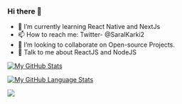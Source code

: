 ### Hi there 👋



- 🌱 I’m currently learning React Native and NextJs
- 📫 How to reach me: Twitter- @SaralKarki2
- 👯 I’m looking to collaborate on Open-source Projects.
- 💬 Talk to me about ReactJS and NodeJS 


[![My GitHub Stats](https://github-readme-stats.vercel.app/api/?username=Saral33&count_private=true&theme=tokyonight&showicons=true)]()

[![My GitHub Language Stats](https://github-readme-stats.vercel.app/api/top-langs/?username=Saral33&langs_count=5&theme=tokyonight)]()

![](https://komarev.com/ghpvc/?username=Saral33&color=green)
